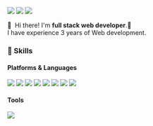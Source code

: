 <p>
  <a href="http://gawoori.net" target="_blank"><img src="https://img.shields.io/badge/Blog-DD0B78?style=flat-square&logo=GitHub%20Sponsors&logoColor=white"/></a>
  <a href="mailto:h7143084090@gmail.com" target="_blank"><img src="https://img.shields.io/badge/h7143084090@gmail.com-EA4335?style=flat-square&logo=Gmail&logoColor=white"/></a>
  <a href="https://www.linkedin.com/in/sang-hyun-han-36919b92/" target="_blank"><img src="https://img.shields.io/badge/SangHyunHan-0A66C2?style=flat-square&logo=Linkedin&logoColor=white"/></a>
  <!-- <a href="https://twitter.com/cowkite" target="_blank"><img src="https://img.shields.io/badge/cowkite-1DA1F2?style=flat-square&logo=Twitter&logoColor=white"/></a> -->
</p>

<p>
  👋&nbsp; Hi there! I'm <b>full stack web developer</b>.🚀<br/>
  I have experience 3 years of Web development.<br/>
</p>

### 💪 Skills

#### Platforms & Languages

<p>
  <img src="https://img.shields.io/badge/Next.js-000000?style=flat-square&logo=Next.js&logoColor=white"/>
  <img src="https://img.shields.io/badge/React-61DAFB?style=flat-square&logo=React&logoColor=black"/>
  <img src="https://img.shields.io/badge/Node.js-339933?style=flat-square&logo=Node.js&logoColor=white"/>
  <img src="https://img.shields.io/badge/WordPress-21759B?style=flat-square&logo=WordPress&logoColor=white"/>
  <img src="https://img.shields.io/badge/CSS3-1572B6?style=flat-square&logo=CSS3&logoColor=white"/>
  <img src="https://img.shields.io/badge/HTML5-E34F26?style=flat-square&logo=HTML5&logoColor=white"/>
    <img src="https://img.shields.io/badge/MongoDB-47A248?style=flat-square&logo=MongoDB&logoColor=white"/>
  <img src="https://img.shields.io/badge/MySQL-4479A1?style=flat-square&logo=MySQL&logoColor=white"/>
  <!-- <img src="https://img.shields.io/badge/HTML5-E34F26?style=flat-square&logo=HTML5&logoColor=white"/> -->

</p>
<p>
  <!-- <img src="https://img.shields.io/badge/Kotlin-0095D5?style=flat-square&logo=Kotlin&logoColor=white"/>  -->
  <!-- <img src="https://img.shields.io/badge/TypeScript-3178C6?style=flat-square&logo=TypeScript&logoColor=white"/> -->
  <!-- <img src="https://img.shields.io/badge/Java-007396?style=flat-square&logo=Java&logoColor=white"/> -->
  <!-- <img src="https://img.shields.io/badge/Swift-FA7343?style=flat-square&logo=Swift&logoColor=white"/> -->
</p>

#### Tools

<p>
  <!-- <img src="https://img.shields.io/badge/ReactiveX-B7178C?style=flat-square&logo=ReactiveX&logoColor=white"/> -->
  <!-- <img src="https://img.shields.io/badge/Firebase-FFCA28?style=flat-square&logo=Firebase&logoColor=black"/> -->
  <!-- <img src="https://img.shields.io/badge/Realm-39477F?style=flat-square&logo=Realm&logoColor=white"/> -->
  <!-- <img src="https://img.shields.io/badge/Bitrise-683D87?style=flat-square&logo=Bitrise&logoColor=white"/> -->
  <img src="https://img.shields.io/badge/Git-F05032?style=flat-square&logo=Git&logoColor=white"/>
</p>
